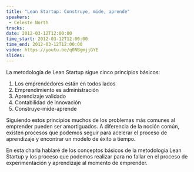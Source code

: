 ```yaml
---
title: "Lean Startup: Construye, mide, aprende"
speakers:
 - Celeste North
tracks:
date: 2012-03-12T12:00:00
time_start: 2012-03-12T12:00:00
time_end: 2012-03-12T12:00:00
video: https://youtu.be/q0NBgmjjGYE
slides:
---
```


La metodología de Lean Startup sigue cinco principios básicos:
1. Los emprendedores están en todos lados
2. Emprendimiento es administración
3. Aprendizaje validado
4. Contabilidad de innovación
5. Construye-mide-aprende

Siguiendo estos principios muchos de los problemas más comunes al emprender pueden ser amortiguados. A diferencia de la noción común, existen procesos que podemos seguir para acelerar el proceso de aprendizaje y encontrar un modelo de éxito a tiempo.

En esta charla hablaré de los conceptos básicos de la metodología Lean Startup y los proceso que podemos realizar para no fallar en el proceso de experimentación y aprendizaje al momento de emprender.

